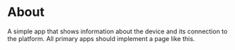 # About

A simple app that shows information about the device and its connection to the platform. All primary apps should implement a page like this.
